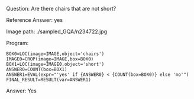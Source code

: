 Question: Are there chairs that are not short?

Reference Answer: yes

Image path: ./sampled_GQA/n234722.jpg

Program:

```
BOX0=LOC(image=IMAGE,object='chairs')
IMAGE0=CROP(image=IMAGE,box=BOX0)
BOX1=LOC(image=IMAGE0,object='short')
ANSWER0=COUNT(box=BOX1)
ANSWER1=EVAL(expr="'yes' if {ANSWER0} < {COUNT(box=BOX0)} else 'no'")
FINAL_RESULT=RESULT(var=ANSWER1)
```
Answer: Yes

